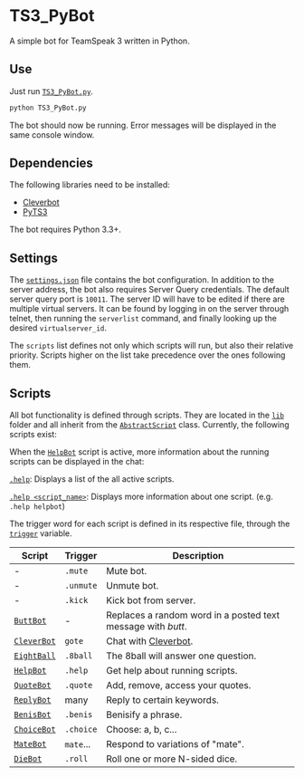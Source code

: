 # TS3_PyBot
A simple bot for TeamSpeak 3 written in Python.

## Use
Just run [`TS3_PyBot.py`](https://github.com/PapoutsoglouE/TS3_PyBot/blob/master/TS3_PyBot.py).

```sh
python TS3_PyBot.py
```

The bot should now be running. Error messages will be displayed in the same console window.

## Dependencies
The following libraries need to be installed:

* [Cleverbot](https://github.com/folz/cleverbot.py)
* [PyTS3](https://github.com/benediktschmitt/py-ts3/tree/master/ts3)

The bot requires Python 3.3+.

## Settings
The [`settings.json`](https://github.com/PapoutsoglouE/TS3_PyBot/blob/master/settings.json) file contains the bot configuration. In addition to the server address, the bot also requires Server Query credentials. The default server query port is `10011`. The server ID will have to be edited if there are multiple virtual servers. It can be found by logging in on the server through telnet, then running the `serverlist` command, and finally looking up the desired `virtualserver_id`.

The `scripts` list defines not only which scripts will run, but also their relative priority. Scripts higher on the list take precedence over the ones following them.

## Scripts
All bot functionality is defined through scripts. They are located in the [`lib`](https://github.com/PapoutsoglouE/TS3_PyBot/tree/master/lib) folder and all inherit from the [`AbstractScript`](https://github.com/PapoutsoglouE/TS3_PyBot/blob/master/lib/AbstractScript.py) class. Currently, the following scripts exist:

When the [`HelpBot`](https://github.com/PapoutsoglouE/TS3_PyBot/blob/master/lib/HelpBot.py) script is active, more information about the running scripts can be displayed in the chat:

[`.help`](https://github.com/PapoutsoglouE/TS3_PyBot/blob/master/lib/HelpBot.py#L13): Displays a list of the all active scripts.

[`.help <script_name>`](https://github.com/PapoutsoglouE/TS3_PyBot/blob/master/lib/HelpBot.py#L13): Displays more information about one script. (e.g. `.help helpbot`)

The trigger word for each script is defined in its respective file, through the [`trigger`](https://github.com/PapoutsoglouE/TS3_PyBot/blob/master/lib/HelpBot.py#L9) variable.


| Script | Trigger | Description |
|--------|----------|-------------|
| - | `.mute` | Mute bot. |
| - | `.unmute` | Unmute bot. |
| - | `.kick` | Kick bot from server. |
| [`ButtBot`](https://github.com/PapoutsoglouE/TS3_PyBot/blob/master/lib/ButtBot.py) | - | Replaces a random word in a posted text message with <i>butt</i>. |
| [`CleverBot`](https://github.com/PapoutsoglouE/TS3_PyBot/blob/master/lib/CleverBot.py) | `gote` | Chat with [Cleverbot](https://www.cleverbot.com/). |
| [`EightBall`](https://github.com/PapoutsoglouE/TS3_PyBot/blob/master/lib/EightBall.py) | `.8ball` | The 8ball will answer one question. | 
| [`HelpBot`](https://github.com/PapoutsoglouE/TS3_PyBot/blob/master/lib/HelpBot.py) | `.help` | Get help about running scripts. |
| [`QuoteBot`](https://github.com/PapoutsoglouE/TS3_PyBot/blob/master/lib/QuoteBot.py) | `.quote` | Add, remove, access your quotes. | 
| [`ReplyBot`](https://github.com/PapoutsoglouE/TS3_PyBot/blob/master/lib/ReplyBot.py) | many | Reply to certain keywords. |
| [`BenisBot`](https://github.com/PapoutsoglouE/TS3_PyBot/blob/master/lib/BenisBot.py) | `.benis` | Benisify a phrase. |
| [`ChoiceBot`](https://github.com/PapoutsoglouE/TS3_PyBot/blob/master/lib/ChoiceBot.py) | `.choice` | Choose: a, b, c... |
| [`MateBot`](https://github.com/PapoutsoglouE/TS3_PyBot/blob/master/lib/MateBot.py) | `mate`... | Respond to variations of "mate".|
| [`DieBot`](https://github.com/PapoutsoglouE/TS3_PyBot/blob/master/lib/DieBot.py) | `.roll` | Roll one or more N-sided dice. |

